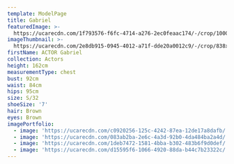 ```yaml
---
template: ModelPage
title: Gabriel
featuredImage: >-
  https://ucarecdn.com/1f793576-f6fc-4714-a276-2ec0feaac174/-/crop/1000x718/0,0/-/preview/
imageThumbnail: >-
  https://ucarecdn.com/2e8db915-0945-4012-a71f-dde20a0012c9/-/crop/838x1177/243,0/-/preview/
firstName: ACTOR Gabriel
collection: Actors
height: 162cm
measurementType: chest
bust: 92cm
waist: 84cm
hips: 95cm
size: S/32
shoeSize: '7'
hair: Brown
eyes: Brown
imagePortfolio:
  - image: 'https://ucarecdn.com/c0920256-125c-4242-87ea-12de17a8dafb/'
  - image: 'https://ucarecdn.com/083ab2ba-2e6c-4a3d-92b0-4da484ba2a4d/'
  - image: 'https://ucarecdn.com/1deb7472-1581-4bba-b302-483b6f9d0def/'
  - image: 'https://ucarecdn.com/d15595f6-1066-4920-88da-b44c7b23322c/'
---
```


